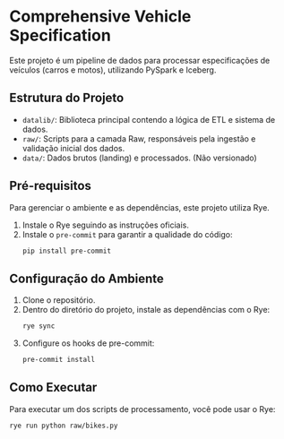 # Comprehensive Vehicle Specification

Este projeto é um pipeline de dados para processar especificações de veículos (carros e motos), utilizando PySpark e Iceberg.

## Estrutura do Projeto

- `datalib/`: Biblioteca principal contendo a lógica de ETL e sistema de dados.
- `raw/`: Scripts para a camada Raw, responsáveis pela ingestão e validação inicial dos dados.
- `data/`: Dados brutos (landing) e processados. (Não versionado)

## Pré-requisitos

Para gerenciar o ambiente e as dependências, este projeto utiliza Rye.

1.  Instale o Rye seguindo as instruções oficiais.
2.  Instale o `pre-commit` para garantir a qualidade do código:
    ```bash
    pip install pre-commit
    ```

## Configuração do Ambiente

1.  Clone o repositório.
2.  Dentro do diretório do projeto, instale as dependências com o Rye:
    ```bash
    rye sync
    ```
3.  Configure os hooks de pre-commit:
    ```bash
    pre-commit install
    ```

## Como Executar

Para executar um dos scripts de processamento, você pode usar o Rye:

```bash
rye run python raw/bikes.py
```
